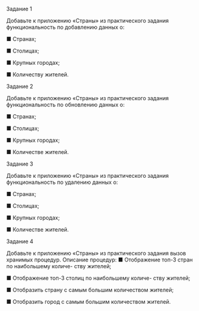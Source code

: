 Задание 1

Добавьте к приложению «Страны» из практического задания функциональность по добавлению данных о:

■ Странах;

■ Столицах;

■ Крупных городах;

■ Количеству жителей.

Задание 2

Добавьте к приложению «Страны» из практического задания функциональность по обновлению данных о:

■ Странах;

■ Столицах;

■ Крупных городах;

■ Количестве жителей.

Задание 3

Добавьте к приложению «Страны» из практического задания функциональность по удалению данных о:

■ Странах;

■ Столицах;

■ Крупных городах;

■ Количестве жителей.

Задание 4

Добавьте к приложению «Страны» из практического задания вызов хранимых процедур. Описание процедур: ■ Отображение топ-3 стран по наибольшему количе-
ству жителей;

■ Отображение топ-3 столиц по наибольшему количе-
ству жителей;

■ Отобразить страну с самым большим количеством
жителей;

■ Отобразить город с самым большим количеством
жителей.

